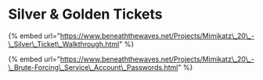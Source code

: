 # Silver & Golden Tickets

{% embed url="https://www.beneaththewaves.net/Projects/Mimikatz\_20\_-\_Silver\_Ticket\_Walkthrough.html" %}

{% embed url="https://www.beneaththewaves.net/Projects/Mimikatz\_20\_-\_Brute-Forcing\_Service\_Account\_Passwords.html" %}



